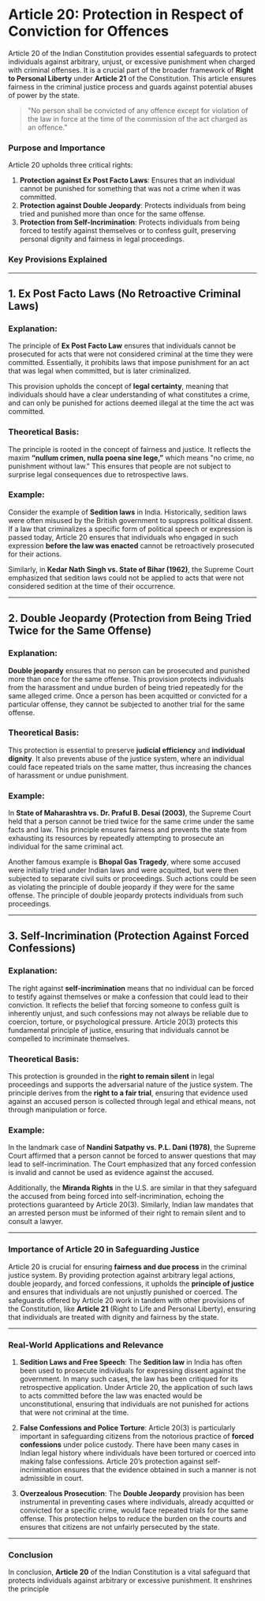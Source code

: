 # **Article 20: Protection in Respect of Conviction for Offences**

Article 20 of the Indian Constitution provides essential safeguards to protect individuals against arbitrary, unjust, or excessive punishment when charged with criminal offenses. It is a crucial part of the broader framework of **Right to Personal Liberty** under **Article 21** of the Constitution. This article ensures fairness in the criminal justice process and guards against potential abuses of power by the state.

> "No person shall be convicted of any offence except for violation of the law in force at the time of the commission of the act charged as an offence."

### **Purpose and Importance**

Article 20 upholds three critical rights:
1. **Protection against Ex Post Facto Laws**: Ensures that an individual cannot be punished for something that was not a crime when it was committed.
2. **Protection against Double Jeopardy**: Protects individuals from being tried and punished more than once for the same offense.
3. **Protection from Self-Incrimination**: Protects individuals from being forced to testify against themselves or to confess guilt, preserving personal dignity and fairness in legal proceedings.

### **Key Provisions Explained**

---

## **1. Ex Post Facto Laws (No Retroactive Criminal Laws)**

### **Explanation**:
The principle of **Ex Post Facto Law** ensures that individuals cannot be prosecuted for acts that were not considered criminal at the time they were committed. Essentially, it prohibits laws that impose punishment for an act that was legal when committed, but is later criminalized.

This provision upholds the concept of **legal certainty**, meaning that individuals should have a clear understanding of what constitutes a crime, and can only be punished for actions deemed illegal at the time the act was committed.

### **Theoretical Basis**:
The principle is rooted in the concept of fairness and justice. It reflects the maxim **“nullum crimen, nulla poena sine lege,”** which means "no crime, no punishment without law." This ensures that people are not subject to surprise legal consequences due to retrospective laws.

### **Example**:
Consider the example of **Sedition laws** in India. Historically, sedition laws were often misused by the British government to suppress political dissent. If a law that criminalizes a specific form of political speech or expression is passed today, Article 20 ensures that individuals who engaged in such expression **before the law was enacted** cannot be retroactively prosecuted for their actions.

Similarly, in **Kedar Nath Singh vs. State of Bihar (1962)**, the Supreme Court emphasized that sedition laws could not be applied to acts that were not considered sedition at the time of their occurrence.

---

## **2. Double Jeopardy (Protection from Being Tried Twice for the Same Offense)**

### **Explanation**:
**Double jeopardy** ensures that no person can be prosecuted and punished more than once for the same offense. This provision protects individuals from the harassment and undue burden of being tried repeatedly for the same alleged crime. Once a person has been acquitted or convicted for a particular offense, they cannot be subjected to another trial for the same offense.

### **Theoretical Basis**:
This protection is essential to preserve **judicial efficiency** and **individual dignity**. It also prevents abuse of the justice system, where an individual could face repeated trials on the same matter, thus increasing the chances of harassment or undue punishment.

### **Example**:
In **State of Maharashtra vs. Dr. Praful B. Desai (2003)**, the Supreme Court held that a person cannot be tried twice for the same crime under the same facts and law. This principle ensures fairness and prevents the state from exhausting its resources by repeatedly attempting to prosecute an individual for the same criminal act.

Another famous example is **Bhopal Gas Tragedy**, where some accused were initially tried under Indian laws and were acquitted, but were then subjected to separate civil suits or proceedings. Such actions could be seen as violating the principle of double jeopardy if they were for the same offense. The principle of double jeopardy protects individuals from such proceedings.

---

## **3. Self-Incrimination (Protection Against Forced Confessions)**

### **Explanation**:
The right against **self-incrimination** means that no individual can be forced to testify against themselves or make a confession that could lead to their conviction. It reflects the belief that forcing someone to confess guilt is inherently unjust, and such confessions may not always be reliable due to coercion, torture, or psychological pressure. Article 20(3) protects this fundamental principle of justice, ensuring that individuals cannot be compelled to incriminate themselves.

### **Theoretical Basis**:
This protection is grounded in the **right to remain silent** in legal proceedings and supports the adversarial nature of the justice system. The principle derives from the **right to a fair trial**, ensuring that evidence used against an accused person is collected through legal and ethical means, not through manipulation or force.

### **Example**:
In the landmark case of **Nandini Satpathy vs. P.L. Dani (1978)**, the Supreme Court affirmed that a person cannot be forced to answer questions that may lead to self-incrimination. The Court emphasized that any forced confession is invalid and cannot be used as evidence against the accused.

Additionally, the **Miranda Rights** in the U.S. are similar in that they safeguard the accused from being forced into self-incrimination, echoing the protections guaranteed by Article 20(3). Similarly, Indian law mandates that an arrested person must be informed of their right to remain silent and to consult a lawyer.

---

### **Importance of Article 20 in Safeguarding Justice**

Article 20 is crucial for ensuring **fairness and due process** in the criminal justice system. By providing protection against arbitrary legal actions, double jeopardy, and forced confessions, it upholds the **principle of justice** and ensures that individuals are not unjustly punished or coerced. The safeguards offered by Article 20 work in tandem with other provisions of the Constitution, like **Article 21** (Right to Life and Personal Liberty), ensuring that individuals are treated with dignity and fairness by the state.

---

### **Real-World Applications and Relevance**

1. **Sedition Laws and Free Speech**:
   The **Sedition law** in India has often been used to prosecute individuals for expressing dissent against the government. In many such cases, the law has been critiqued for its retrospective application. Under Article 20, the application of such laws to acts committed before the law was enacted would be unconstitutional, ensuring that individuals are not punished for actions that were not criminal at the time.

2. **False Confessions and Police Torture**:
   Article 20(3) is particularly important in safeguarding citizens from the notorious practice of **forced confessions** under police custody. There have been many cases in Indian legal history where individuals have been tortured or coerced into making false confessions. Article 20’s protection against self-incrimination ensures that the evidence obtained in such a manner is not admissible in court.

3. **Overzealous Prosecution**:
   The **Double Jeopardy** provision has been instrumental in preventing cases where individuals, already acquitted or convicted for a specific crime, would face repeated trials for the same offense. This protection helps to reduce the burden on the courts and ensures that citizens are not unfairly persecuted by the state.

---

### **Conclusion**

In conclusion, **Article 20** of the Indian Constitution is a vital safeguard that protects individuals against arbitrary or excessive punishment. It enshrines the principle
